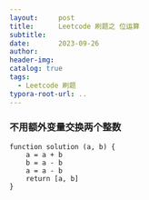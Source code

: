 ```yaml
---
layout:     post
title:      Leetcode 刷题之 位运算
subtitle:  
date:       2023-09-26
author:     
header-img: 
catalog: true
tags:
  - Leetcode 刷题
typora-root-url: ..
---
```


### 不用额外变量交换两个整数

```
function solution (a, b) {
    a = a + b
    b = a - b
    a = a - b
    return [a, b]
}
```